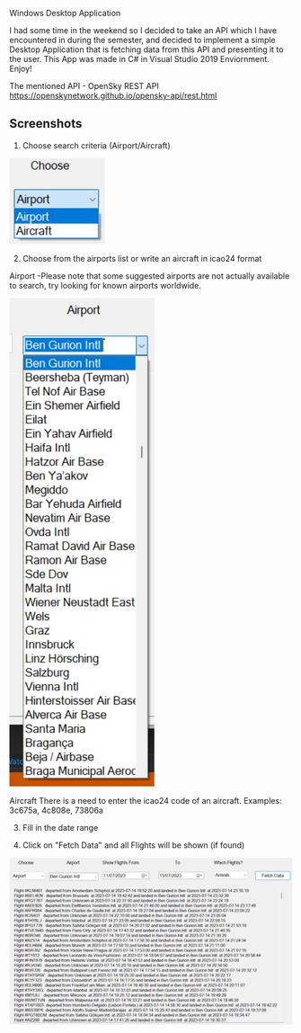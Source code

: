 
Windows Desktop Application

I had some time in the weekend so I decided to take an API which I have encountered in during the semester, and decided to implement a simple Desktop Application that is fetching data from this API and presenting it to the user.
This App was made in C# in Visual Studio 2019 Enviornment.
Enjoy!

The mentioned API - OpenSky REST API
https://openskynetwork.github.io/opensky-api/rest.html



## Screenshots

1. Choose search criteria (Airport/Aircraft)

![App Screenshot](./Images/choice.jpg)

2. Choose from the airports list or write an aircraft in icao24 format

Airport
-Please note that some suggested airports are not actually available to search,
try looking for known airports worldwide.

![App Screenshot](./Images/airports_list.jpg)

Aircraft
There is a need to enter the icao24 code of an aircraft.
Examples: 3c675a, 4c808e, 73806a

3. Fill in the date range

4. Click on "Fetch Data" and all Flights will be shown (if found)

![App Screenshot](./Images/flights_data.jpg)
